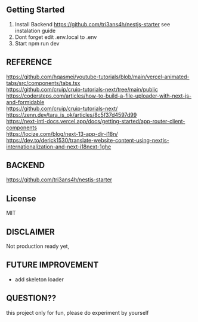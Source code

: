 
## Getting Started
1. Install Backend https://github.com/tri3ans4h/nestjs-starter  see instalation guide
2. Dont forget edit .env.local to .env
3. Start npm run dev  

## REFERENCE
https://github.com/hqasmei/youtube-tutorials/blob/main/vercel-animated-tabs/src/components/tabs.tsx  
https://github.com/cruip/cruip-tutorials-next/tree/main/public  
https://codersteps.com/articles/how-to-build-a-file-uploader-with-next-js-and-formidable  
https://github.com/cruip/cruip-tutorials-next/  
https://zenn.dev/tara_is_ok/articles/8c5f37d4597d99  
https://next-intl-docs.vercel.app/docs/getting-started/app-router-client-components  
https://locize.com/blog/next-13-app-dir-i18n/  
https://dev.to/derick1530/translate-website-content-using-nextjs-internationalization-and-next-i18next-1ghe  


## BACKEND  
https://github.com/tri3ans4h/nestjs-starter  

## License  
MIT

## DISCLAIMER  
Not production ready yet, 

## FUTURE IMPROVEMENT  
- add skeleton loader 

## QUESTION??  
this project only for fun, please do experiment by yourself  


